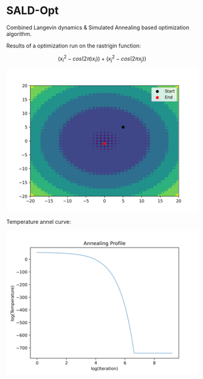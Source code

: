 # SALD-Opt
Combined Langevin dynamics &amp; Simulated Annealing based optimization algorithm. 

Results of a optimization run on the rastrigin function: 

$$ ({x}_{i}^2 - cos(2\pi) {x}_{i}) )+ ({x}_{j}^2 - cos(2\pi {x}_{j})) $$

![](out.png)

Temperature annel curve:

![](temp.png)
